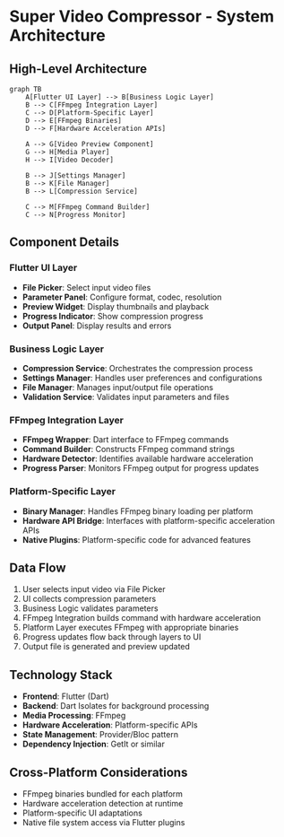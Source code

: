 # Super Video Compressor - System Architecture

## High-Level Architecture

```mermaid
graph TB
    A[Flutter UI Layer] --> B[Business Logic Layer]
    B --> C[FFmpeg Integration Layer]
    C --> D[Platform-Specific Layer]
    D --> E[FFmpeg Binaries]
    D --> F[Hardware Acceleration APIs]

    A --> G[Video Preview Component]
    G --> H[Media Player]
    H --> I[Video Decoder]

    B --> J[Settings Manager]
    B --> K[File Manager]
    B --> L[Compression Service]

    C --> M[FFmpeg Command Builder]
    C --> N[Progress Monitor]
```

## Component Details

### Flutter UI Layer
- **File Picker**: Select input video files
- **Parameter Panel**: Configure format, codec, resolution
- **Preview Widget**: Display thumbnails and playback
- **Progress Indicator**: Show compression progress
- **Output Panel**: Display results and errors

### Business Logic Layer
- **Compression Service**: Orchestrates the compression process
- **Settings Manager**: Handles user preferences and configurations
- **File Manager**: Manages input/output file operations
- **Validation Service**: Validates input parameters and files

### FFmpeg Integration Layer
- **FFmpeg Wrapper**: Dart interface to FFmpeg commands
- **Command Builder**: Constructs FFmpeg command strings
- **Hardware Detector**: Identifies available hardware acceleration
- **Progress Parser**: Monitors FFmpeg output for progress updates

### Platform-Specific Layer
- **Binary Manager**: Handles FFmpeg binary loading per platform
- **Hardware API Bridge**: Interfaces with platform-specific acceleration APIs
- **Native Plugins**: Platform-specific code for advanced features

## Data Flow

1. User selects input video via File Picker
2. UI collects compression parameters
3. Business Logic validates parameters
4. FFmpeg Integration builds command with hardware acceleration
5. Platform Layer executes FFmpeg with appropriate binaries
6. Progress updates flow back through layers to UI
7. Output file is generated and preview updated

## Technology Stack
- **Frontend**: Flutter (Dart)
- **Backend**: Dart Isolates for background processing
- **Media Processing**: FFmpeg
- **Hardware Acceleration**: Platform-specific APIs
- **State Management**: Provider/Bloc pattern
- **Dependency Injection**: GetIt or similar

## Cross-Platform Considerations
- FFmpeg binaries bundled for each platform
- Hardware acceleration detection at runtime
- Platform-specific UI adaptations
- Native file system access via Flutter plugins